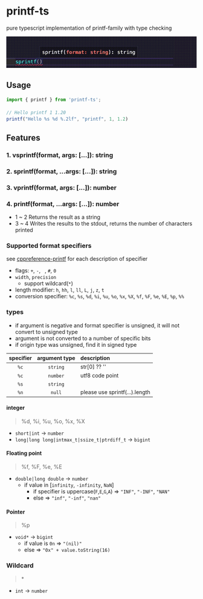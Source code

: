 # printf-ts

pure typescript implementation of printf-family with type checking

![preview](./preview.gif)

## Usage

```typescript
import { printf } from 'printf-ts';

// Hello printf 1 1.20
printf("Hello %s %d %.2lf", "printf", 1, 1.2)
```

## Features

### 1. vsprintf(format, args: [...]): string
### 2. sprintf(format, ...args: [...]): string
### 3. vprintf(format, args: [...]): number
### 4. printf(format, ...args: [...]): number

- 1 ~ 2 Returns the result as a string
- 3 ~ 4 Writes the results to the stdout, returns the number of characters printed

### Supported format specifiers

see [cppreference-printf](https://en.cppreference.com/w/c/io/fprintf) for each description of specifier

- flags: `+`, `-`, ` `, `#`, `0`
- `width`, `precision`
    - support wildcard(`*`)
- length modifier: `h`, `hh`, `l`, `ll`, `L`, `j`, `z`, `t`
- conversion specifier: `%c`, `%s`, `%d`, `%i`, `%u`, `%o`, `%x`, `%X`, `%f`, `%F`, `%e`, `%E`, `%p`, `%%`


### types

- if argument is negative and format specifier is unsigned, it will not convert to unsigned type
- argument is not converted to a number of specific bits
- if origin type was unsigned, find it in signed type

| specifier | argument type | description |
| :---: | :---: | :--- |
| `%c` | `string` | str[0] ?? '' |
| `%c` | `number` | utf8 code point |
| `%s` | `string` | |
| `%n` | `null` | please use sprintf(...).length |

#### integer
> %d, %i, %u, %o, %x, %X
- `short|int` -> `number`
- `long|long long|intmax_t|ssize_t|ptrdiff_t` -> `bigint`

#### Floating point
> %f, %F, %e, %E
- `double|long double` -> `number`
    - if value in [`infinity`, `-infinity`, `NaN`]
        - if specifier is uppercase(`F`,`E`,`G`,`A`) => `"INF"`, `"-INF"`, `"NAN"`
        - else => `"inf"`, `"-inf"`, `"nan"`

#### Pointer
> %p
- `void*` -> `bigint`
    - if value is `0n` => `"(nil)"`
    - else => `"0x" + value.toString(16)`

### Wildcard
> \*
- `int` -> `number`